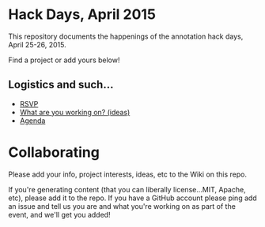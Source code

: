 Hack Days, April 2015
=====================

This repository documents the happenings of the annotation hack days,
April 25-26, 2015.

Find a project or add yours below!

## Logistics and such...
* [RSVP](http://www.meetup.com/SFOpenAnnotation/events/221577503/)
* [What are you working on? (ideas)](http://www.meetup.com/SFOpenAnnotation/messages/boards/thread/4887986)
* [Agenda](http://www.meetup.com/SFOpenAnnotation/messages/boards/thread/48904617)

# Collaborating

Please add your info, project interests, ideas, etc to the Wiki on this repo.

If you're generating content (that you can liberally license...MIT, Apache, etc), please add it to the repo.
If you have a GitHub account please ping add an issue and tell us you are and what you're working on as part
of the event, and we'll get you added!
